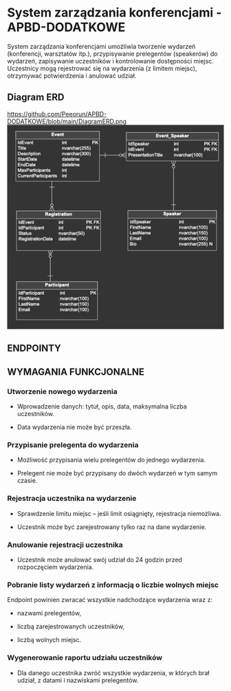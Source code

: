 # System zarządzania konferencjami - APBD-DODATKOWE
System zarządzania konferencjami umożliwia tworzenie wydarzeń (konferencji, warsztatów itp.), przypisywanie prelegentów (speakerów) do wydarzeń, zapisywanie uczestników i kontrolowanie dostępności miejsc. Uczestnicy mogą rejestrować się na wydarzenia (z limitem miejsc), otrzymywać potwierdzenia i anulować udział.

## Diagram ERD
https://github.com/Peeorun/APBD-DODATKOWE/blob/main/DiagramERD.png
![DiagramERD](https://github.com/Peeorun/APBD-DODATKOWE/blob/main/DiagramERD.png)

## ENDPOINTY


## WYMAGANIA FUNKCJONALNE

### Utworzenie nowego wydarzenia

- Wprowadzenie danych: tytuł, opis, data, maksymalna liczba uczestników.

- Data wydarzenia nie może być przeszła.

### Przypisanie prelegenta do wydarzenia

- Możliwość przypisania wielu prelegentów do jednego wydarzenia.

- Prelegent nie może być przypisany do dwóch wydarzeń w tym samym czasie.

### Rejestracja uczestnika na wydarzenie

- Sprawdzenie limitu miejsc – jeśli limit osiągnięty, rejestracja niemożliwa.

- Uczestnik może być zarejestrowany tylko raz na dane wydarzenie.

### Anulowanie rejestracji uczestnika

- Uczestnik może anulować swój udział do 24 godzin przed rozpoczęciem wydarzenia.

### Pobranie listy wydarzeń z informacją o liczbie wolnych miejsc

Endpoint powinien zwracać wszystkie nadchodzące wydarzenia wraz z:

- nazwami prelegentów,

- liczbą zarejestrowanych uczestników,

- liczbą wolnych miejsc.

### Wygenerowanie raportu udziału uczestników

- Dla danego uczestnika zwróć wszystkie wydarzenia, w których brał udział, z datami i nazwiskami prelegentów.


